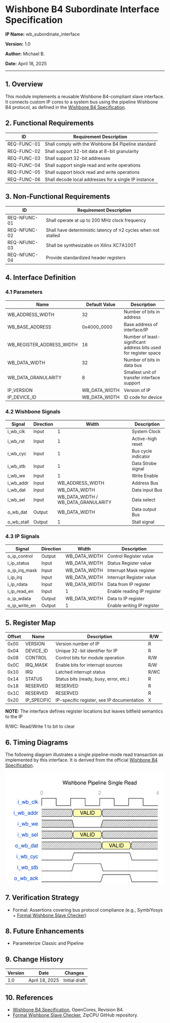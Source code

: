 # Wishbone B4 Subordinate Interface Specification 

**IP Name:** wb_subordinate_interface

**Version:** 1.0

**Author:** Michael B.

**Date:** April 18, 2025

---

## 1. Overview
This module implements a reusable Wishbone B4-compliant slave interface. It connects custom IP cores to a system bus using the pipeline Wishbone B4 protocol, as defined in the [Wishbone B4 Specification](https://cdn.opencores.org/downloads/wbspec_b4.pdf).

## 2. Functional Requirements
| ID          | Requirement Description                               |
| ----------- | ----------------------------------------------------- |
| REQ-FUNC-01 | Shall comply with the Wishbone B4 Pipeline standard   |
| REQ-FUNC-02 | Shall support 32-bit data at 8-bit granularity        |
| REQ-FUNC-03 | Shall support 32-bit addresses                        |
| REQ-FUNC-04 | Shall support single read and write operations        |
| REQ-FUNC-05 | Shall support block read and write operations         |
| REQ-FUNC-06 | Shall decode local addresses for a single IP instance |

## 3. Non-Functional Requirements
| ID           | Requirement Description                                        |
| ------------ | -------------------------------------------------------------- |
| REQ-NFUNC-01 | Shall operate at up to 200 MHz clock frequency                 |
| REQ-NFUNC-02 | Shall have deterministic latency of ≤2 cycles when not stalled |
| REQ-NFUNC-03 | Shall be synthesizable on Xilinx XC7A100T                      |
| REQ-NFUNC-04 | Provide standardized header registers                          |


## 4. Interface Definition

### 4.1 Parameters

| Name                      | Default Value | Description                                                      |
| ------------------------- | ------------- | ---------------------------------------------------------------- |
| WB_ADDRESS_WIDTH          | 32            | Number of bits in address                                        |
| WB_BASE_ADDRESS           | 0x4000_0000   | Base address of interface/IP                                     | 
| WB_REGISTER_ADDRESS_WIDTH | 16            | Number of least-significant address bits used for register space |
| WB_DATA_WIDTH             | 32            | Number of bits in data bus                                       |
| WB_DATA_GRANULARITY       | 8             | Smallest unit of transfer interface support                      |
| IP_VERSION                | WB_DATA_WIDTH | Version of IP                                                    |
| IP_DEVICE_ID              | WB_DATA_WIDTH | ID code for device                                               |


### 4.2 Wishbone Signals
| Signal  | Direction | Width                                | Description         |
| ------- | --------- | ------------------------------------ | ------------------- |
| i_wb_clk   | Input     | 1                                    | System Clock        |
| i_wb_rst   | Input     | 1                                    | Active-high reset   |
| i_wb_cyc   | Input     | 1                                    | Bus cycle indicator | 
| i_wb_stb   | Input     | 1                                    | Data Strobe signal  |
| i_wb_we    | Input     | 1                                    | Write Enable        |
| i_wb_addr  | Input     | WB_ADDRESS_WIDTH                     | Address Bus         |
| i_wb_dat   | Input     | WB_DATA_WIDTH                        | Data input Bus      |
| i_wb_sel   | Input     | WB_DATA_WIDTH  / WB_DATA_GRANULARITY | Data select         | 
| o_wb_dat   | Output    | WB_DATA_WIDTH                        | Data output Bus     |
| o_wb_stall | Output    | 1                                    | Stall signal        | 

### 4.3 IP Signals
| Signal     | Direction | Width                                | Description                |
| ---------- | --------- | ------------------------------------ | -------------------------- |
| o_ip_control  | Output    | WB_DATA_WIDTH                        | Control Register value     |
| i_ip_status   | Input     | WB_DATA_WIDTH                        | Status Register value      |
| o_ip_irq_mask | Input     | WB_DATA_WIDTH                        | Interrupt Mask register    |
| i_ip_irq      | Input     | WB_DATA_WIDTH                        | Interrupt Register value   |
| i_ip_rdata    | Input     | WB_DATA_WIDTH                        | Data from IP register      |
| i_ip_read_en  | Input     | 1                                    | Enable reading IP register |
| o_ip_wdata    | Output    | WB_DATA_WIDTH                        | Data to IP register        |
| o_ip_write_en | Output    | 1                                    | Enable writing IP register |

## 5. Register Map
| Offset | Name         | Description                                 | R/W  |
| ------ | ------------ | ------------------------------------------- | ---- |
| 0x00   | VERSION      | Version number of IP                        | R    | 
| 0x04   | DEVICE_ID    | Unique 32-bit identifier for IP             | R    |
| 0x08   | CONTROL      | Control bits for module operation           | R/W  |  
| 0x0C   | IRQ_MASK     | Enable bits for interrupt sources           | R/W  |  
| 0x10   | IRQ          | Latched interrupt status                    | R/WC |  
| 0x14   | STATUS       | Status bits (ready, busy, error, etc.)      | R    |  
| 0x18   | RESERVED     | RESERVED                                    | R    |  
| 0x1C   | RESERVED     | RESERVED                                    | R    |  
| 0x20   | IP_SPECIFIC  | IP-specific register, see IP documentation  | X    |  

**NOTE:** The interface defines register locations but leaves bitfield semantics to the IP

R/WC: Read/Write 1 to bit to clear

## 6. Timing Diagrams

The following diagram illustrates a single pipeline-mode read transaction as implemented by this interface. It is derived from the official [Wishbone B4 Specification](https://cdn.opencores.org/downloads/wbspec_b4.pdf).

![Wishbone Pipeline Single Read](/doc/img/wb_pipeline_single_read.svg)

## 7. Verification Strategy

* Formal: Assertions covering bus protocol compliance (e.g., SymbiYosys + [Formal Wishbone Slave Checker](https://github.com/ZipCPU/wb2axip/tree/master/formal))

## 8. Future Enhancements

* Parameterize Classic and Pipeline

## 9. Change History

| Version | Date           | Changes           |
|---------|----------------|-------------------|
| 1.0     | April 18, 2025 | Initial draft     |

## 10. References

- [Wishbone B4 Specification](https://cdn.opencores.org/downloads/wbspec_b4.pdf), OpenCores, Revision B4.
- [Formal Wishbone Slave Checker](https://github.com/ZipCPU/wb2axip/tree/master/formal), ZipCPU GitHub repository.
